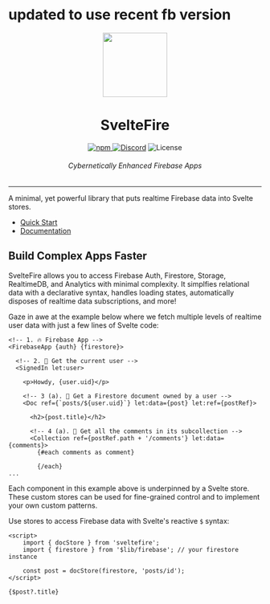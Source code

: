 # updated to use recent fb version

<div align="center">
<img width="128px" src="https://github.com/codediodeio/sveltefire/blob/master/docs/public/logo.png?raw=true">
<h1>SvelteFire <a href=""></h1>
<img alt="npm" src="https://img.shields.io/npm/dy/sveltefire">
<a href="https://discord.gg/fireship" target="_blank"><img alt="Discord" src="https://img.shields.io/discord/1015095797689360444?label=Discord"></a>
<img alt="License" src="https://img.shields.io/github/license/codediodeio/sveltefire">
<h6><i>Cybernetically Enhanced Firebase Apps</i></h6>
<hr />
</div>

<!-- ![npm](https://img.shields.io/npm/dy/sveltefire)
![Discord](https://img.shields.io/discord/1015095797689360444)
![GitHub License](https://img.shields.io/github/license/codediodeio/sveltefire) -->


A minimal, yet powerful library that puts realtime Firebase data into Svelte stores.

- [Quick Start](https://sveltefire.fireship.io/guide/start)
- [Documentation](https://sveltefire.fireship.io)

## Build Complex Apps Faster

SvelteFire allows you to access Firebase Auth, Firestore, Storage, RealtimeDB, and Analytics with minimal complexity. It simplfies relational data with a declarative syntax, handles loading states, automatically disposes of realtime data subscriptions, and more! 

Gaze in awe at the example below where we fetch multiple levels of realtime user data with just a few lines of Svelte code:

```svelte
<!-- 1. 🔥 Firebase App -->
<FirebaseApp {auth} {firestore}>

  <!-- 2. 👤 Get the current user -->
  <SignedIn let:user>

    <p>Howdy, {user.uid}</p>

    <!-- 3 (a). 📜 Get a Firestore document owned by a user -->
    <Doc ref={`posts/${user.uid}`} let:data={post} let:ref={postRef}>

      <h2>{post.title}</h2>

      <!-- 4 (a). 💬 Get all the comments in its subcollection -->
      <Collection ref={postRef.path + '/comments'} let:data={comments}>
        {#each comments as comment}

        {/each}
...
```

Each component in this example above is underpinned by a Svelte store.  These custom stores can be used for fine-grained control and to implement your own custom patterns.

Use stores to access Firebase data with Svelte's reactive `$` syntax:

```svelte
<script>
    import { docStore } from 'sveltefire';
    import { firestore } from '$lib/firebase'; // your firestore instance

    const post = docStore(firestore, 'posts/id');
</script>

{$post?.title}
```